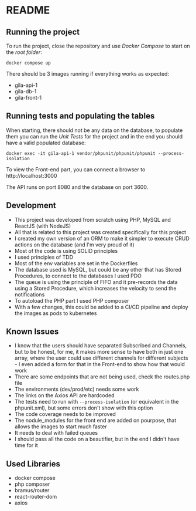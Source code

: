 # README

## Running the project

To run the project, close the repository and use *Docker Compose* to start on the _root folder_:

`docker compose up`

There should be 3 images running if everything works as expected:

* gila-api-1
* gila-db-1
* gila-front-1

## Running tests and populating the tables

When starting, there should not be any data on the database, to populate them you can run the _Unit Tests_ for the project and in the end you should have a valid populated database:

`docker exec -it gila-api-1 vendor/phpunit/phpunit/phpunit --process-isolation`

To view the Front-end part, you can connect a browser to http://localhost:3000

The API runs on port 8080 and the database on port 3600.

## Development

* This project was developed from scratch using PHP, MySQL and ReactJS (with NodeJS)
* All that is related to this project was created specifically for this project
* I created my own version of an ORM to make it simpler to execute CRUD actions on the database (and I'm very proud of it)
* Most of the code is using SOLID principles
* I used principles of TDD
* Most of the env variables are set in the Dockerfiles
* The database used is MySQL, but could be any other that has Stored Procedures, to connect to the databases I used PDO
* The queue is using the principle of FIFO and it pre-records the data using a Stored Procedure, which increases the velocity to send the notifications
* To autoload the PHP part I used PHP composer
* With a few changes, this could be added to a CI/CD pipeline and deploy the images as pods to kubernetes

## Known Issues

* I know that the users should have separated Subscribed and Channels, but to be honest, for me, it makes more sense to have both in just one array, where the user could use different channels for different subjects - I even added a form for that in the Front-end to show how that would work
* There are some endpoints that are not being used, check the routes.php file
* The environments (dev/prod/etc) needs some work
* The links on the Axios API are hardcoded
* The tests need to run with `--process-isolation` (or equivalent in the phpunit.xml), but some errors don't show with this option
* The code coverage needs to be improved
* The nodule_modules for the front end are added on pourpose, that allows the images to start much faster
* It needs to deal with failed queues
* I should pass all the code on a beautifier, but in the end I didn't have time for it

## Used Libraries

* docker compose
* php composer
* bramus/router
* react-router-dom
* axios
